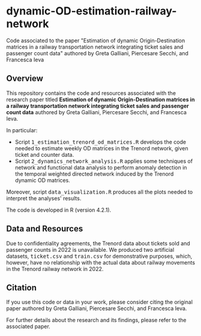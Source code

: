 # dynamic-OD-estimation-railway-network
Code associated to the paper "Estimation of dynamic Origin-Destination matrices in a railway transportation network integrating ticket sales and passenger count data" authored by Greta Galliani, Piercesare Secchi, and Francesca Ieva

## Overview

This repository contains the code and resources associated with the research paper titled **Estimation of dynamic Origin-Destination matrices in a railway transportation network integrating ticket sales and passenger count data** authored by Greta Galliani, Piercesare Secchi, and Francesca Ieva.

In particular:

* Script <tt>1_estimation_trenord_od_matrices.R</tt> develops the code needed to estimate weekly OD matrices in the Trenord network, given ticket and counter data.
* Script <tt>2_dynamics_network_analysis.R</tt> applies some techniques of network and functional data analysis to perform anomaly detection in the temporal weighted directed network induced by the Trenord dynamic OD matrices.

Moreover, script <tt>data_visualization.R</tt> produces all the plots needed to interpret the analyses' results.

The code is developed in R (version 4.2.1).

## Data and Resources
Due to confidentiality agreements, the Trenord data about tickets sold and passenger counts in 2022 is unavailable. We produced two artificial datasets, <tt>ticket.csv</tt> and <tt>train.csv</tt> for demonstrative purposes, which, however, have no relationship with the actual data about railway movements in the Trenord railway network in 2022.

## Citation

If you use this code or data in your work, please consider citing the original paper authored by Greta Galliani, Piercesare Secchi, and Francesca Ieva. 

For further details about the research and its findings, please refer to the associated paper.
